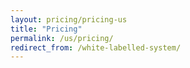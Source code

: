 ```yaml
---
layout: pricing/pricing-us
title: "Pricing"
permalink: /us/pricing/
redirect_from: /white-labelled-system/
---
```

